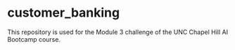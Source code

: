 # customer_banking
This repository is used for the Module 3 challenge of the UNC Chapel Hill AI Bootcamp course. 
